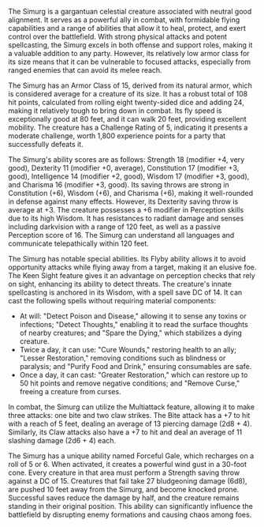 The Simurg is a gargantuan celestial creature associated with neutral good alignment. It serves as a powerful ally in combat, with formidable flying capabilities and a range of abilities that allow it to heal, protect, and exert control over the battlefield. With strong physical attacks and potent spellcasting, the Simurg excels in both offense and support roles, making it a valuable addition to any party. However, its relatively low armor class for its size means that it can be vulnerable to focused attacks, especially from ranged enemies that can avoid its melee reach.

The Simurg has an Armor Class of 15, derived from its natural armor, which is considered average for a creature of its size. It has a robust total of 108 hit points, calculated from rolling eight twenty-sided dice and adding 24, making it relatively tough to bring down in combat. Its fly speed is exceptionally good at 80 feet, and it can walk 20 feet, providing excellent mobility. The creature has a Challenge Rating of 5, indicating it presents a moderate challenge, worth 1,800 experience points for a party that successfully defeats it.

The Simurg's ability scores are as follows: Strength 18 (modifier +4, very good), Dexterity 11 (modifier +0, average), Constitution 17 (modifier +3, good), Intelligence 14 (modifier +2, good), Wisdom 17 (modifier +3, good), and Charisma 16 (modifier +3, good). Its saving throws are strong in Constitution (+6), Wisdom (+6), and Charisma (+6), making it well-rounded in defense against many effects. However, its Dexterity saving throw is average at +3. The creature possesses a +6 modifier in Perception skills due to its high Wisdom. It has resistances to radiant damage and senses including darkvision with a range of 120 feet, as well as a passive Perception score of 16. The Simurg can understand all languages and communicate telepathically within 120 feet.

The Simurg has notable special abilities. Its Flyby ability allows it to avoid opportunity attacks while flying away from a target, making it an elusive foe. The Keen Sight feature gives it an advantage on perception checks that rely on sight, enhancing its ability to detect threats. The creature's innate spellcasting is anchored in its Wisdom, with a spell save DC of 14. It can cast the following spells without requiring material components: 

- At will: "Detect Poison and Disease," allowing it to sense any toxins or infections; "Detect Thoughts," enabling it to read the surface thoughts of nearby creatures; and "Spare the Dying," which stabilizes a dying creature.
- Twice a day, it can use: "Cure Wounds," restoring health to an ally; "Lesser Restoration," removing conditions such as blindness or paralysis; and "Purify Food and Drink," ensuring consumables are safe.
- Once a day, it can cast: "Greater Restoration," which can restore up to 50 hit points and remove negative conditions; and "Remove Curse," freeing a creature from curses.

In combat, the Simurg can utilize the Multiattack feature, allowing it to make three attacks: one bite and two claw strikes. The Bite attack has a +7 to hit with a reach of 5 feet, dealing an average of 13 piercing damage (2d8 + 4). Similarly, its Claw attacks also have a +7 to hit and deal an average of 11 slashing damage (2d6 + 4) each.

The Simurg has a unique ability named Forceful Gale, which recharges on a roll of 5 or 6. When activated, it creates a powerful wind gust in a 30-foot cone. Every creature in that area must perform a Strength saving throw against a DC of 15. Creatures that fail take 27 bludgeoning damage (6d8), are pushed 10 feet away from the Simurg, and become knocked prone. Successful saves reduce the damage by half, and the creature remains standing in their original position. This ability can significantly influence the battlefield by disrupting enemy formations and causing chaos among foes.